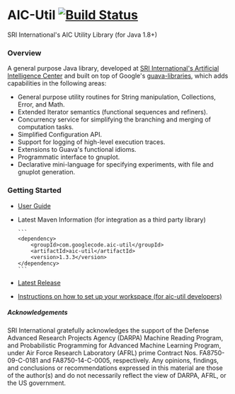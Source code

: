 # AIC-Util [![Build Status](https://travis-ci.org/aic-sri-international/aic-util.svg?branch=master)](https://travis-ci.org/aic-sri-international/aic-util)
SRI International's AIC Utility Library (for Java 1.8+)


### Overview
A general purpose Java library, developed at [SRI International's Artificial Intelligence Center](http://www.ai.sri.com/) 
and built on top of Google's [guava-libraries](https://github.com/google/guava), which adds capabilities in the following areas:

* General purpose utility routines for String manipulation, Collections, Error, and Math.
* Extended Iterator semantics (functional sequences and refiners).
* Concurrency service for simplifying the branching and merging of computation tasks.
* Simplified Configuration API.
* Support for logging of high-level execution traces.
* Extensions to Guava's functional idioms.
* Programmatic interface to gnuplot.
* Declarative mini-language for specifying experiments, with file and gnuplot generation.

### Getting Started
* [User Guide](https://github.com/aic-sri-international/aic-util/wiki/Introduction)
* Latest Maven Information (for integration as a third party library)
      
      ```
      <dependency>
          <groupId>com.googlecode.aic-util</groupId>
          <artifactId>aic-util</artifactId>
          <version>1.3.3</version>
      </dependency>
      ```
* [Latest Release](https://github.com/aic-sri-international/aic-util/releases)
* [Instructions on how to set up your workspace (for aic-util developers)](https://github.com/aic-sri-international/aic-util/wiki/Getting-Started)

##### Acknowledgements
SRI International gratefully acknowledges the support of the Defense Advanced Research Projects Agency (DARPA) 
Machine Reading Program, and Probabilistic Programming for Advanced Machine Learning Program, under Air Force 
Research Laboratory (AFRL) prime Contract Nos. FA8750-09-C-0181 and FA8750-14-C-0005, respectively. Any opinions, 
findings, and conclusions or recommendations expressed in this material are those of the author(s) and do not 
necessarily reflect the view of DARPA, AFRL, or the US government.
